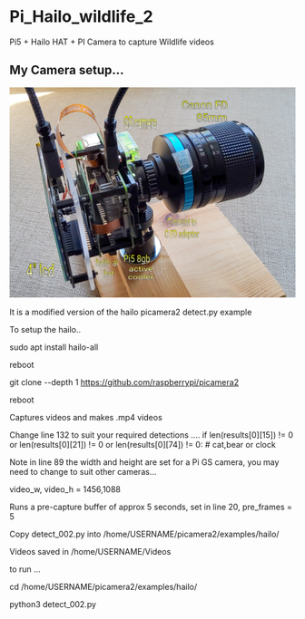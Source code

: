 # Pi_Hailo_wildlife_2

Pi5 + Hailo HAT + PI Camera to capture Wildlife videos

## My Camera setup...

![screenshot](camera.jpg)

It is a modified version of the hailo picamera2 detect.py example 

To setup the hailo..

sudo apt install hailo-all

reboot

git clone --depth 1 https://github.com/raspberrypi/picamera2

reboot

Captures videos and makes .mp4 videos

Change line 132 to suit your required detections .... if len(results[0][15]) != 0 or len(results[0][21]) != 0 or len(results[0][74]) != 0: # cat,bear or clock

Note in line 89 the width and height are set for a Pi GS camera, you may need to change to suit other cameras... 

  video_w, video_h    = 1456,1088

Runs a pre-capture buffer of approx 5 seconds, set in line 20, pre_frames = 5

Copy detect_002.py into /home/USERNAME/picamera2/examples/hailo/

Videos saved in /home/USERNAME/Videos

to run ... 

cd /home/USERNAME/picamera2/examples/hailo/

python3 detect_002.py
